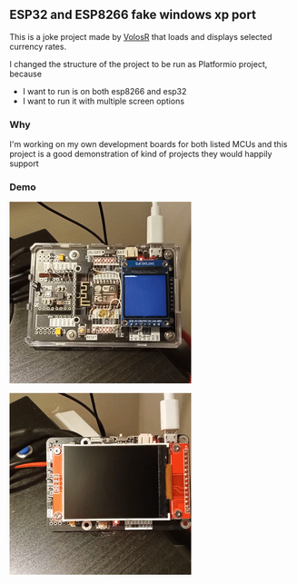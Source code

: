 ## ESP32 and ESP8266 fake windows xp port

This is a joke project made by [VolosR](https://github.com/VolosR/currency240240) that loads and displays selected currency rates.

I changed the structure of the project to be run as Platformio project, because
- I want to run is on both esp8266 and esp32
- I want to run it with multiple screen options
 
### Why

I'm working on my own development boards for both listed MCUs and this project is a good demonstration of kind of projects they would happily support

### Demo

![esp8266](/doc/demo/VID_20211220_235805.gif)

![esp32](/doc/demo/VID_20211220_220307.gif)